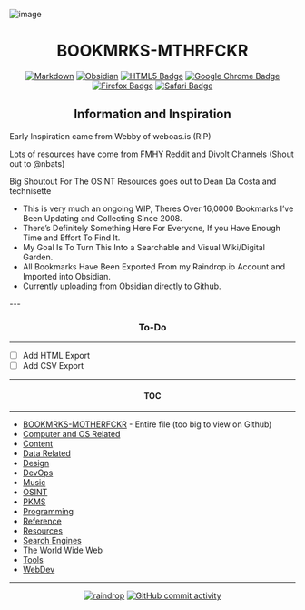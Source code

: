 ![image](https://user-images.githubusercontent.com/9169633/195195009-23cef4cb-e1ca-4d4b-831c-1f7145e66be3.png)

<h1 align="center">BOOKMRKS-MTHRFCKR</h1>

<div align="center">

  <a href="">![Markdown](https://img.shields.io/badge/markdown-%23000000.svg?style=for-the-badge&logo=markdown&logoColor=white)</a>
  <a href="">![Obsidian](https://img.shields.io/badge/Obsidian-%23483699.svg?style=for-the-badge&logo=obsidian&logoColor=white)</a>
  <a href="">![HTML5 Badge](https://img.shields.io/badge/HTML5-E34F26?logo=html5&logoColor=fff&style=for-the-badge)</a>
  <a href="">![Google Chrome Badge](https://img.shields.io/badge/Google%20Chrome-4285F4?logo=googlechrome&logoColor=fff&style=for-the-badge)</a>
  <a href="">![Firefox Badge](https://img.shields.io/badge/Firefox-FF7139?logo=firefox&logoColor=fff&style=for-the-badge)</a>
  <a href="">![Safari Badge](https://img.shields.io/badge/Safari-000?logo=safari&logoColor=fff&style=for-the-badge)</a>


</div>







<h2 align="center">Information and Inspiration</h2>

<p align="center">


Early Inspiration came from Webby of weboas.is (RIP)

Lots of resources have come from FMHY Reddit and Divolt Channels (Shout out to @nbats)

Big Shoutout For The OSINT Resources goes out to Dean Da Costa and technisette



- This is very much an ongoing WIP, Theres Over 16,0000 Bookmarks I’ve Been Updating and Collecting Since 2008.
- There’s Definitely Something Here For Everyone, If you Have Enough Time and Effort To Find It.
- My Goal Is To Turn This Into a Searchable and Visual Wiki/Digital Garden.
- All Bookmarks Have Been Exported From my Raindrop.io Account and Imported into Obsidian.
- Currently uploading from Obsidian directly to Github.

</p>
---
<h3 align="center">To-Do</h3>

----

<p align="center">

- [ ] Add HTML Export
- [ ] Add CSV Export

</p>

---

<h4 align="center">TOC</h4>

---

- [BOOKMRKS-MOTHERFCKR](BOOKMRKS-MTHRFCKR.md)  - Entire file (too big to view on Github)
- [Computer and OS Related](./Computer%20and%20OS%20Related.md)
- [Content](/Content.md)
- [Data Related](./Data%20Related.md)
- [Design](/Design.md)
- [DevOps](./DevOps.md)
- [Music](/Music.md)
- [OSINT](./OSINT.md)
- [PKMS](./PKMS.md)
- [Programming](/Programming.md)
- [Reference](/Reference.md)
- [Resources](/Resources.md)
- [Search Engines](./Search%20Engines.md)
- [The World Wide Web](./The%20World%20Wide%20Web.md)
- [Tools](./Tools.md)
- [WebDev](/WebDev.md)

---

<div align="center">

  <a href="">![raindrop](https://img.shields.io/badge/Raindrop.io-whoisdsmith-blue)</a>
  <a href="">![GitHub commit activity](https://img.shields.io/github/commit-activity/w/whoisdsmith/BOOKMRKS-MTHRFCKR)</a>


</div>
